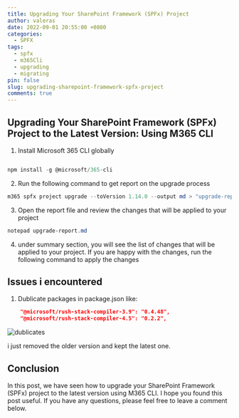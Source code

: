 ```yaml
---
title: Upgrading Your SharePoint Framework (SPFx) Project
author: valeras
date: 2022-09-01 20:55:00 +0800
categories:
  - SPFX
tags:
  - spfx
  - m365Cli
  - upgrading
  - migrating
pin: false
slug: upgrading-sharepoint-framework-spfx-project
comments: true
---
```



## Upgrading Your SharePoint Framework (SPFx) Project to the Latest Version: Using M365 CLI

1. Install Microsoft 365 CLI globally
    
```powershell

npm install -g @microsoft/365-cli
```

2. Run the following command to get report on the upgrade process
    
```powershell
m365 spfx project upgrade --toVersion 1.14.0 --output md > "upgrade-report.md"
```

3. Open the report file and review the changes that will be applied to your project
    
```powershell
notepad upgrade-report.md
```

4. under summary section, you will see the list of changes that will be applied to your project. If you are happy with the changes, run the following command to apply the changes

## Issues i encountered

1. Dublicate packages in package.json like: 

```json
    "@microsoft/rush-stack-compiler-3.9": "0.4.48",
    "@microsoft/rush-stack-compiler-4.5": "0.2.2",
```

![dublicates](/img/posts/dublicates.PNG)

i just removed the older version and kept the latest one.


    
## Conclusion

In this post, we have seen how to upgrade your SharePoint Framework (SPFx) project to the latest version using M365 CLI. I hope you found this post useful. If you have any questions, please feel free to leave a comment below.
